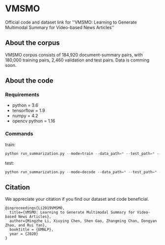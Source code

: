 # VMSMO
Official code and dataset link for ''VMSMO: Learning to Generate Multimodal Summary for Video-based News Articles''

## About the corpus
VMSMO corpus consists of 184,920 document-summary pairs, with 180,000 training pairs, 2,460 validation and test pairs.
Data is comming soon.

## About the code

### Requirements
<ul>
<li> python = 3.6
<li> tensorflow = 1.9
<li> numpy = 4.2
<li> opencv python = 1.16
</ul>

### Commands
train:
```python
python run_summarization.py --mode=train --data_path=* --test_path=* --vocab_path=* --log_root=logs --exp_name=vmsmo --max_enc_steps=100 --max_dec_stpes=30 --vocab_size=50000 --lr=0.001
```

test:
```python
python run_summarization.py --mode=decode --data_path=* --test_path=* --vocab_path=* --log_root=logs --exp_name=vmsmo --max_enc_steps=100 --max_dec_stpes=30 --vocab_size=50000 --lr=0.001
```


## Citation
We appreciate your citation if you find our dataset and code beneficial.

```
@inproceedings{Li2019VMSMO,
  title={VMSMO: Learning to Generate Multimodal Summary for Video-based News Articles},
  author={Mingzhe Li, Xiuying Chen, Shen Gao, Zhangming Chan, Dongyan Zhao, and Rui Yan},
  booktitle = {EMNLP},
  year = {2020}
}
```

